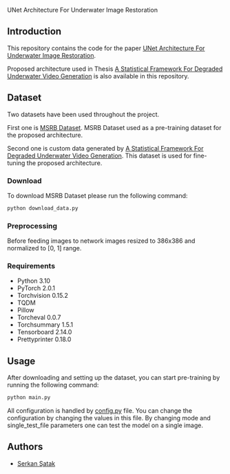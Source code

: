 UNet Architecture For Underwater Image Restoration

## Introduction

This repository contains the code for the paper [UNet Architecture For Underwater Image Restoration](https://arxiv.org/abs/2007.10964).

Proposed architecture used in Thesis [A Statistical Framework For Degraded Underwater Video Generation](thesis.pdf) is also available in this repository.

## Dataset

Two datasets have been used throughout the project. 

First one is [MSRB Dataset](https://paperswithcode.com/dataset/msrb). MSRB Dataset used as a pre-training dataset for the proposed architecture.

Second one is custom data generated by [A Statistical Framework For Degraded Underwater Video Generation](https://github.com/serkansatak/Underwater-Fish-Environment). This dataset is used for fine-tuning the proposed architecture.

### Download

To download MSRB Dataset please run the following command:

```bash
python download_data.py
```

### Preprocessing

Before feeding images to network images resized to 386x386 and normalized to [0, 1] range.

### Requirements

- Python 3.10
- PyTorch 2.0.1
- Torchvision 0.15.2
- TQDM
- Pillow
- Torcheval 0.0.7
- Torchsummary 1.5.1
- Tensorboard 2.14.0
- Prettyprinter 0.18.0

## Usage

After downloading and setting up the dataset, you can start pre-training by running the following command:

```bash
python main.py
```

All configuration is handled by [config.py](src/config.py) file. You can change the configuration by changing the values in this file.
By changing mode and single_test_file parameters one can test the model on a single image.

## Authors

- [Serkan Şatak](https://github.com/serkansatak)
